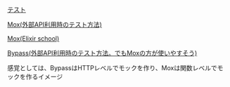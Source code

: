 [テスト](https://elixirschool.com/ja/lessons/testing/basics#%E3%83%A2%E3%83%83%E3%82%AF-4)

[Mox(外部API利用時のテスト方法)](https://hexdocs.pm/mox/Mox.html)

[Mox(Elixir school)](https://elixirschool.com/ja/lessons/testing/mox)

[Bypass(外部API利用時のテスト方法。でもMoxの方が使いやすそう)](https://elixirschool.com/ja/lessons/testing/bypass)

感覚としては、BypassはHTTPレベルでモックを作り、Moxは関数レベルでモックを作るイメージ

